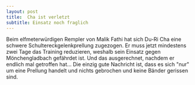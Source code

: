 ```yaml
---
layout: post
title:  Cha ist verletzt
subtitle: Einsatz noch fraglich
---
```


Beim elfmeterwürdigen Rempler von Malik Fathi hat sich Du-Ri Cha eine schwere Schultereckgelenkprellung zugezogen. Er muss jetzt mindestens zwei Tage das Training reduzieren, weshalb sein Einsatz gegen Mönchengladbach gefährdet ist. Und das ausgerechnet, nachdem er endlich mal getroffen hat... Die einzig gute Nachricht ist, dass es sich "nur" um eine Prellung handelt und nichts gebrochen und keine Bänder gerissen sind.


